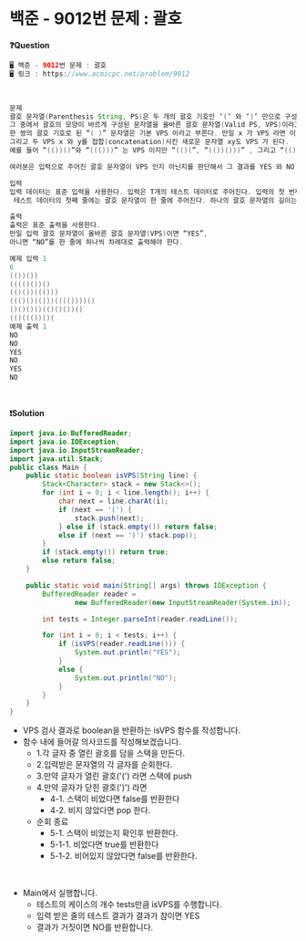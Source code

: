 # 백준 - 9012번 문제 : 괄호

**❓Question**

```java
🖥️ 백준 - 9012번 문제 : 괄호
🖥️ 링크 : https://www.acmicpc.net/problem/9012
```

<br>

```java
문제
괄호 문자열(Parenthesis String, PS)은 두 개의 괄호 기호인 ‘(’ 와 ‘)’ 만으로 구성되어 있는 문자열이다.
그 중에서 괄호의 모양이 바르게 구성된 문자열을 올바른 괄호 문자열(Valid PS, VPS)이라고 부른다.
한 쌍의 괄호 기호로 된 “( )” 문자열은 기본 VPS 이라고 부른다. 만일 x 가 VPS 라면 이것을 하나의 괄호에 넣은 새로운 문자열 “(x)”도 VPS 가 된다.
그리고 두 VPS x 와 y를 접합(concatenation)시킨 새로운 문자열 xy도 VPS 가 된다.
예를 들어 “(())()”와 “((()))” 는 VPS 이지만 “(()(”, “(())()))” , 그리고 “(()” 는 모두 VPS 가 아닌 문자열이다.

여러분은 입력으로 주어진 괄호 문자열이 VPS 인지 아닌지를 판단해서 그 결과를 YES 와 NO 로 나타내어야 한다.

입력
입력 데이터는 표준 입력을 사용한다. 입력은 T개의 테스트 데이터로 주어진다. 입력의 첫 번째 줄에는 입력 데이터의 수를 나타내는 정수 T가 주어진다. 각
 테스트 데이터의 첫째 줄에는 괄호 문자열이 한 줄에 주어진다. 하나의 괄호 문자열의 길이는 2 이상 50 이하이다.

출력
출력은 표준 출력을 사용한다.
만일 입력 괄호 문자열이 올바른 괄호 문자열(VPS)이면 “YES”,
아니면 “NO”를 한 줄에 하나씩 차례대로 출력해야 한다.

예제 입력 1
6
(())())
(((()())()
(()())((()))
((()()(()))(((())))()
()()()()(()()())()
(()((())()(
예제 출력 1
NO
NO
YES
NO
YES
NO
```

<br>



**❗Solution**

```java
import java.io.BufferedReader;
import java.io.IOException;
import java.io.InputStreamReader;
import java.util.Stack;
public class Main {
    public static boolean isVPS(String line) {
        Stack<Character> stack = new Stack<>();
        for (int i = 0; i < line.length(); i++) {
            char next = line.charAt(i);
            if (next == '(') {
                stack.push(next);
            } else if (stack.empty()) return false;
            else if (next == ')') stack.pop();
        }
        if (stack.empty()) return true;
        else return false;
    }

    public static void main(String[] args) throws IOException {
        BufferedReader reader =
                new BufferedReader(new InputStreamReader(System.in));

        int tests = Integer.parseInt(reader.readLine());

        for (int i = 0; i < tests; i++) {
            if (isVPS(reader.readLine())) {
                System.out.println("YES");
            }
            else {
                System.out.println("NO");
            }
        }
    }
}
```

-  VPS 검사 결과로 boolean을 반환하는 isVPS 함수를 작성합니다.
- 함수 내에 들어갈 의사코드를 작성해보겠습니다.
  - 1.각 글자 중 열린 괄호를 담을 스택을 만든다.
  - 2.입력받은 문자열의 각 글자를 순회한다.
  - 3.만약 글자가 열린 괄호('(') 라면 스택에 push
  - 4.만약 글자가 닫힌 괄호(')') 라면
    - 4-1. 스택이 비었다면 false를 반환한다
    - 4-2. 비지 않았다면 pop 한다.
  - 순회 종료
    - 5-1. 스택이 비었는지 확인후 반환한다.
    - 5-1-1. 비었다면 true를 반환한다
    -  5-1-2. 비어있지 않았다면 false를 반환한다.

<br>

- Main에서 실행합니다.
  - 테스트의 케이스의 개수 tests만큼 isVPS를 수행합니다.
  - 입력 받은 줄의 테스트 결과가 결과가 참이면 YES
  - 결과가 거짓이면 NO를 반환합니다. 